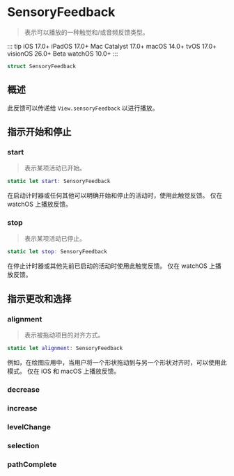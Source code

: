 # SensoryFeedback

> 表示可以播放的一种触觉和/或音频反馈类型。

::: tip
iOS 17.0+
iPadOS 17.0+
Mac Catalyst 17.0+
macOS 14.0+
tvOS 17.0+
visionOS 26.0+ Beta
watchOS 10.0+
:::

```swift
struct SensoryFeedback
```

## 概述

此反馈可以传递给 `View.sensoryFeedback` 以进行播放。

## 指示开始和停止

### start

> 表示某项活动已开始。

```swift
static let start: SensoryFeedback
```

在启动计时器或任何其他可以明确开始和停止的活动时，使用此触觉反馈。
仅在 watchOS 上播放反馈。

### stop

> 表示某项活动已停止。

```swift
static let stop: SensoryFeedback
```

在停止计时器或其他先前已启动的活动时使用此触觉反馈。
仅在 watchOS 上播放反馈。

## 指示更改和选择

### alignment

> 表示被拖动项目的对齐方式。

```swift
static let alignment: SensoryFeedback
```

例如，在绘图应用中，当用户将一个形状拖动到与另一个形状对齐时，可以使用此模式。
仅在 iOS 和 macOS 上播放反馈。

### decrease

### increase

### levelChange

### selection

### pathComplete
